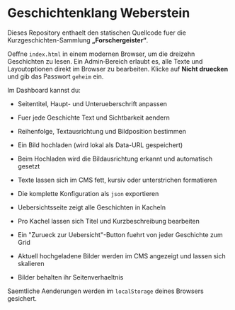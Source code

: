 # Geschichtenklang Weberstein

Dieses Repository enthaelt den statischen Quellcode fuer die Kurzgeschichten-Sammlung **„Forschergeister“**.

Oeffne `index.html` in einem modernen Browser, um die dreizehn Geschichten zu lesen. Ein Admin‑Bereich erlaubt es, alle Texte und Layoutoptionen direkt im Browser zu bearbeiten. Klicke auf **Nicht druecken** und gib das Passwort `geheim` ein.

Im Dashboard kannst du:

- Seitentitel, Haupt- und Unterueberschrift anpassen
- Fuer jede Geschichte Text und Sichtbarkeit aendern
- Reihenfolge, Textausrichtung und Bildposition bestimmen
- Ein Bild hochladen (wird lokal als Data-URL gespeichert)
- Beim Hochladen wird die Bildausrichtung erkannt und automatisch gesetzt
- Texte lassen sich im CMS fett, kursiv oder unterstrichen formatieren
- Die komplette Konfiguration als `json` exportieren

- Uebersichtsseite zeigt alle Geschichten in Kacheln
- Pro Kachel lassen sich Titel und Kurzbeschreibung bearbeiten
- Ein "Zurueck zur Uebersicht"-Button fuehrt von jeder Geschichte zum Grid
- Aktuell hochgeladene Bilder werden im CMS angezeigt und lassen sich skalieren
- Bilder behalten ihr Seitenverhaeltnis

Saemtliche Aenderungen werden im `localStorage` deines Browsers gesichert.

